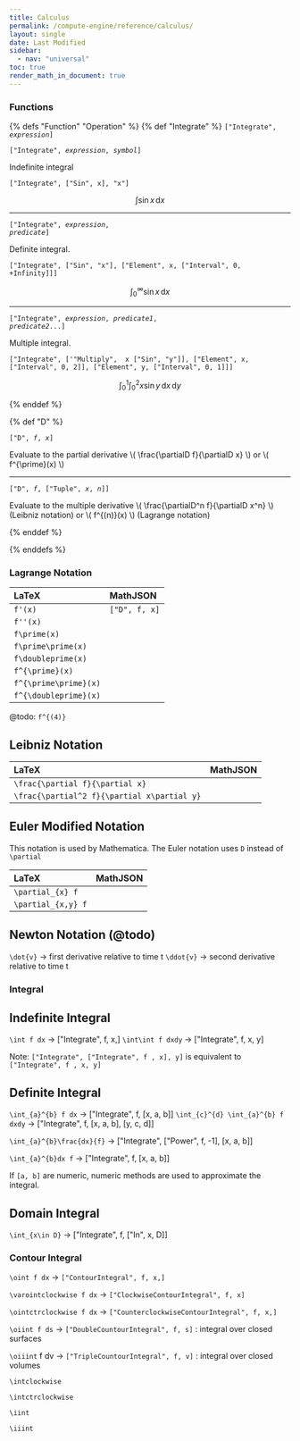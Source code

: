 ```yaml
---
title: Calculus
permalink: /compute-engine/reference/calculus/
layout: single
date: Last Modified
sidebar:
  - nav: "universal"
toc: true
render_math_in_document: true
---
```


### Functions

{% defs "Function" "Operation" %}
{% def "Integrate" %}
<code>["Integrate", _expression_]</code>

<code>["Integrate", _expression_, _symbol_]</code>

  Indefinite integral

  ```["Integrate", ["Sin", x], "x"]```

  $$ \int \sin x \,\mathrm{d}x $$

  
----

<code>["Integrate", _expression_, _predicate_]</code>

  Definite integral.

  ```["Integrate", ["Sin", "x"], ["Element", x, ["Interval", 0, +Infinity]]]```

  $$ \int_0^\infty \sin x \,\mathrm{d}x $$

----

<code>["Integrate", _expression_, _predicate1_, _predicate2_...]</code>

  Multiple integral.

  ```["Integrate", ['"Multiply",  x ["Sin", "y"]], ["Element", x, ["Interval", 0, 2]], ["Element", y, ["Interval", 0, 1]]]```

  $$ \int_0^1 \int_0^2 x\sin y \,\mathrm{d}x\,\mathrm{d}y $$


{% enddef %}

{% def "D" %}

<code>["D", _f_, _x_]</code>

Evaluate to the partial derivative \\( \frac{\partialD f}{\partialD x} \\) or \\( f^{\prime}(x) \\)

----

<code>["D", _f_, ["Tuple", _x_, _n_]]</code>

Evaluate to the multiple derivative \\( \frac{\partialD^n f}{\partialD x^n} \\) (Leibniz notation) or \\( f^{(n)}(x) \\) (Lagrange notation)


{% enddef %}

{% enddefs %}

### Lagrange Notation

| LaTeX                 | MathJSON           |
| :-------------------- | :----------------- |
| `f'(x)`               | `["D", f, x]` |
| `f''(x)`              |                    |
| `f\prime(x)`          |                    |
| `f\prime\prime(x)`    |                    |
| `f\doubleprime(x)`    |                    |
| `f^{\prime}(x)`       |                    |
| `f^{\prime\prime}(x)` |                    |
| `f^{\doubleprime}(x)` |                    |

@todo: `f^{(4)}`

## Leibniz Notation

| LaTeX                                       | MathJSON |
| :------------------------------------------ | :------- |
| `\frac{\partial f}{\partial x}`             |          |
| `\frac{\partial^2 f}{\partial x\partial y}` |

## Euler Modified Notation

This notation is used by Mathematica. The Euler notation uses `D` instead of
`\partial`

| LaTeX              | MathJSON |
| :----------------- | :------- |
| `\partial_{x} f`   |          |
| `\partial_{x,y} f` |          |

## Newton Notation (@todo)

`\dot{v}` -> first derivative relative to time t `\ddot{v}` -> second derivative
relative to time t

### Integral

## Indefinite Integral

`\int f dx` -> ["Integrate", f, x,] `\int\int f dxdy` -> ["Integrate", f, x, y]

Note: `["Integrate", ["Integrate", f , x], y]` is equivalent to
`["Integrate", f , x, y]`

## Definite Integral

`\int_{a}^{b} f dx` -> ["Integrate", f, [x, a, b]]
`\int_{c}^{d} \int_{a}^{b} f dxdy` -> ["Integrate", f, [x, a, b], [y, c, d]]

`\int_{a}^{b}\frac{dx}{f}` -> ["Integrate", ["Power", f, -1], [x, a, b]]

`\int_{a}^{b}dx f` -> ["Integrate", f, [x, a, b]]

If `[a, b]` are numeric, numeric methods are used to approximate the integral.

## Domain Integral

`\int_{x\in D}` -> ["Integrate", f, ["In", x, D]]

### Contour Integral

`\oint f dx` -> `["ContourIntegral", f, x,]`

`\varointclockwise f dx` -> `["ClockwiseContourIntegral", f, x]`

`\ointctrclockwise f dx` -> `["CounterclockwiseContourIntegral", f, x,]`

`\oiint f ds` -> `["DoubleCountourIntegral", f, s]` : integral over closed
surfaces

`\oiiint` f dv -> `["TripleCountourIntegral", f, v]` : integral over closed
volumes

`\intclockwise`

`\intctrclockwise`

`\iint`

`\iiint`
